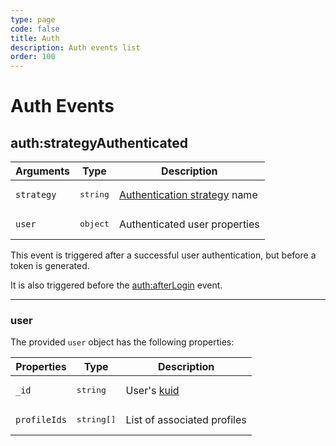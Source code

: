 ```yaml
---
type: page
code: false
title: Auth
description: Auth events list
order: 100
---
```


# Auth Events

## auth:strategyAuthenticated

| Arguments  | Type              | Description                                                                                                            |
| ---------- | ----------------- | ---------------------------------------------------------------------------------------------------------------------- |
| `strategy` | <pre>string</pre> | [Authentication strategy](/core/2/guides/main-concepts/5-authentication#authentication-strategies) name |
| `user`     | <pre>object</pre> | Authenticated user properties                                                                                          |

This event is triggered after a successful user authentication, but before a token is generated.

It is also triggered before the [auth:afterLogin](/core/2/framework/events/api#after) event.

---

### user

The provided `user` object has the following properties:

| Properties   | Type                | Description                                                                                     |
| ------------ | ------------------- | ----------------------------------------------------------------------------------------------- |
| `_id`        | <pre>string</pre>   | User's [kuid](/core/2/guides/main-concepts/5-authentication#kuzzle-user-identifier-kuid) |
| `profileIds` | <pre>string[]</pre> | List of associated profiles                                                                     |
